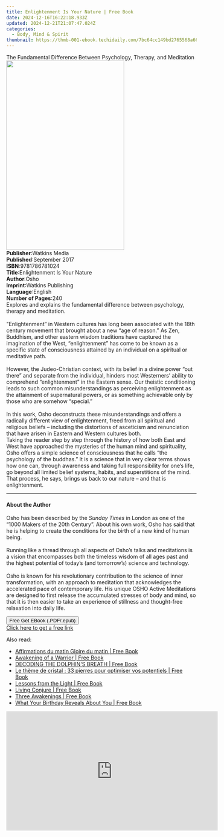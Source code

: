 ```yaml
---
title: Enlightenment Is Your Nature | Free Book
date: 2024-12-16T16:22:18.933Z
updated: 2024-12-21T21:07:47.024Z
categories:
  - Body, Mind & Spirit
thumbnail: https://thmb-001-ebook.techidaily.com/7bc64cc149bd2765568a66442bd57065a255e206638a592c67ceedd7076d5fa7.jpg
---
```

<main id="book-container">
  <div class="flex flex-col">
    <div class="book-brief flex-1 py-6 px-4 sm:p-6 md:py-10 md:px-8">
      <!-- brief-->
      <div class="book-brief-main">
        The Fundamental Difference Between Psychology, Therapy, and Meditation
      </div>
    </div>
    <div
      class="book-meta-info flex-1 grid gap-4 col-start-1 col-end-3 row-start-1 sm:mb-6 sm:grid-cols-4 lg:gap-6 lg:col-start-2 lg:row-end-6 lg:row-span-6 lg:mb-0"
    >
      <div
        class="book-meta-info-left place-content-center mt-4 p-4 text-sm leading-6 col-start-2 col-span-2 dark:text-slate-400"
      >
        <img
          class="w-full h-500 object-cover rounded-lg sm:h-255 sm:col-span-2 lg:col-span-full"
          src="https://img-001-ebook.techidaily.com/7049df92f697c8c8441170a2965f7ad5122f33a6dd771582d624058f170fece4.jpg"
          alt=""
          width="312"
          height="500"
        />
      </div>
      <div
        class="book-meta-info-right mt-2 col-start-1 row-start-2 col-span-3 self-center"
      >
        <!-- meta data  -->
        <div class="flex flex-col px-4 md:px-8">
          <div class="flex-1">
            <strong>Publisher</strong>:<span class="px-2">Watkins Media</span>
          </div>
          <div class="flex-1">
            <strong>Published</strong>:<span class="px-2">September 2017</span>
          </div>
          <div class="flex-1">
            <strong>ISBN</strong>:<span class="px-2">9781786781024</span>
          </div>
          <div class="flex-1">
            <strong>Title</strong>:<span class="px-2"
              >Enlightenment Is Your Nature</span
            >
          </div>
          <div class="flex-1">
            <strong>Author</strong>:<span class="px-2">Osho</span>
          </div>
          <div class="flex-1">
            <strong>Imprint</strong>:<span class="px-2"
              >Watkins Publishing</span
            >
          </div>
          <div class="flex-1">
            <strong>Language</strong>:<span class="px-2">English</span>
          </div>
          <div class="flex-1">
            <strong>Number of Pages</strong>:<span class="px-2">240</span>
          </div>
        </div>
      </div>
    </div>
    <div class="book-description flex-1 py-6 px-4 sm:p-6 md:py-10 md:px-8">
      <div class="book-description-main">
        <div accordion-content="" id="description">
          Explores and explains the fundamental difference between psychology,
          therapy and meditation.<br /><br />"Enlightenment” in Western cultures
          has long been associated with the 18th century movement that brought
          about a new “age of reason.” As Zen, Buddhism, and other eastern
          wisdom traditions have captured the imagination of the West,
          “enlightenment” has come to be known as a specific state of
          consciousness attained by an individual on a spiritual or meditative
          path.<br /><br />However, the Judeo-Christian context, with its belief
          in a divine power “out there” and separate from the individual,
          hinders most Westerners’ ability to comprehend “enlightenment” in the
          Eastern sense. Our theistic conditioning leads to such common
          misunderstandings as perceiving enlightenment as the attainment of
          supernatural powers, or as something achievable only by those who are
          somehow “special.”<br /><br />In this work, Osho deconstructs these
          misunderstandings and offers a radically different view of
          enlightenment, freed from all spiritual and religious beliefs –
          including the distortions of asceticism and renunciation that have
          arisen in Eastern and Western cultures both.<br />Taking the reader
          step by step through the history of how both East and West have
          approached the mysteries of the human mind and spirituality, Osho
          offers a simple science of consciousness that he calls “the psychology
          of the buddhas.” It is a science that in very clear terms shows how
          one can, through awareness and taking full responsibility for one’s
          life, go beyond all limited belief systems, habits, and superstitions
          of the mind. That process, he says, brings us back to our nature – and
          that is enlightenment.
        </div>
        <div class="accordion-fader"></div>
      </div>
    </div>
    <div class="book-excerpts flex-1 py-6 px-4 sm:p-6 md:py-10 md:px-8">
      <!-- excerpts-->
      <div class="book-excerpts-main">
        <hr />
        <h4 class="placeholder placeholder-heading">
          <span>About the Author</span>
        </h4>
        <p>
          Osho has been described by the&nbsp;<i>Sunday Times&nbsp;</i>in London
          as one of the “1000 Makers of the 20th Century”. About his own work,
          Osho has said that he is helping to create the conditions for the
          birth of a new kind of human being.<br /><br />Running like a thread
          through all aspects of Osho’s talks and meditations is a vision that
          encompasses both the timeless wisdom of all ages past and the highest
          potential of today’s (and tomorrow’s) science and technology.<br /><br />Osho
          is known for his revolutionary contribution to the science of inner
          transformation, with an approach to meditation that acknowledges the
          accelerated pace of contemporary life. His unique OSHO Active
          Meditations are designed to first release the accumulated stresses of
          body and mind, so that it is then easier to take an experience of
          stillness and thought-free relaxation into daily life.
        </p>
      </div>
    </div>
    <div
      class="book-about-author flex-1 py-6 px-4 sm:p-6 md:py-10 md:px-8"
    ></div>
    <div class="book-free-get flex-1 py-6 px-4 sm:p-6 md:py-10 md:px-8">
      <button
        id="btn-free-get"
        class="bg-blue-500 hover:bg-blue-700 text-white font-bold py-2 px-4 rounded"
      >
        Free Get EBook (.PDF/.epub)
      </button>
      <div id="countdown-display" class="px-2 text-lg mt-2"></div>
      <a
        id="free-link"
        class="hidden bg-blue-500 hover:bg-blue-700 text-white font-bold py-2 px-4 rounded"
        href="https://www.ebooks.com/en-us/book/95705538/enlightenment-is-your-nature/osho/"
        target="_blank"
        >Click here to get a free link</a
      >
    </div>
    <script>
      let countdownTime = 0;
      let countdownInterval = null;
      document
        .getElementById('btn-free-get')
        .addEventListener('click', startCountdown);
      function startCountdown() {
        countdownTime = new Date().getTime() + 60000 * 3;
        countdownInterval = setInterval(updateCountdown, 1000);
        document.getElementById('btn-free-get').disabled = true;
        document
          .getElementById('btn-free-get')
          .classList.add('bg-gray-500', 'cursor-not-allowed');
      }
      function updateCountdown() {
        let currentTime = new Date().getTime();
        let timeLeft = countdownTime - currentTime;
        let secondsLeft = Math.floor(timeLeft / 1000);
        document.getElementById('countdown-display').innerHTML =
          `Remaining time: ${secondsLeft} seconds.`;
        if (secondsLeft <= 0) {
          clearInterval(countdownInterval);
          document.getElementById('btn-free-get').classList.add('hidden');
          document.getElementById('free-link').classList.remove('hidden');
          document.getElementById('countdown-display').innerHTML = '';
        }
      }
    </script>
  </div>
</main>

<ins class="adsbygoogle"
      style="display:block"
      data-ad-client="ca-pub-7571918770474297"
      data-ad-slot="8358498916"
      data-ad-format="auto"
      data-full-width-responsive="true"></ins>
    

<span class="atpl-alsoreadstyle">Also read:</span>
<div><ul>
<li><a href="https://novels-ebooks.techidaily.com/211015741-9781738035816-affirmations-du-matin-gloire-du-matin/"><u>Affirmations du matin Gloire du matin | Free Book</u></a></li>
<li><a href="https://novels-ebooks.techidaily.com/211015900-9781958896174-awakening-of-a-warrior/"><u>Awakening of a Warrior | Free Book</u></a></li>
<li><a href="https://novels-ebooks.techidaily.com/211015787-9780645848748-decoding-the-dolphins-breath/"><u>DECODING THE DOLPHIN'S BREATH | Free Book</u></a></li>
<li><a href="https://novels-ebooks.techidaily.com/211017429-9791028528423-le-theme-de-cristal-33-pierres-pour-optimiser-vos-potentiels/"><u>Le thème de cristal : 33 pierres pour optimiser vos potentiels | Free Book</u></a></li>
<li><a href="https://novels-ebooks.techidaily.com/211015384-9781633413436-lessons-from-the-light/"><u>Lessons from the Light | Free Book</u></a></li>
<li><a href="https://novels-ebooks.techidaily.com/211015383-9781633413252-living-conjure/"><u>Living Conjure | Free Book</u></a></li>
<li><a href="https://novels-ebooks.techidaily.com/211015719-9781737375791-three-awakenings/"><u>Three Awakenings | Free Book</u></a></li>
<li><a href="https://novels-ebooks.techidaily.com/211015864-9781616734091-what-your-birthday-reveals-about-you/"><u>What Your Birthday Reveals About You | Free Book</u></a></li>
</ul></div>

<!-- affiliate ads begin -->
<iframe width="560" height="315" src="https://www.youtube.com/embed/620kcQ7Dw7w?si=a5ussGs5HV7sG3hF" title="YouTube video player" frameborder="0" allow="accelerometer; autoplay; clipboard-write; encrypted-media; gyroscope; picture-in-picture; web-share" referrerpolicy="strict-origin-when-cross-origin" allowfullscreen></iframe>
<!-- affiliate ads end -->

